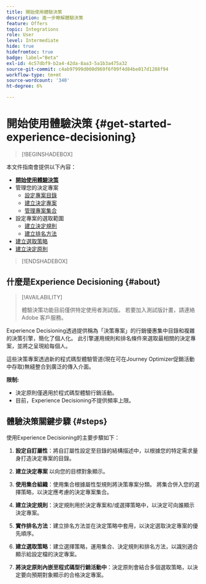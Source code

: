 ```yaml
---
title: 開始使用體驗決策
description: 進一步瞭解體驗決策
feature: Offers
topic: Integrations
role: User
level: Intermediate
hide: true
hidefromtoc: true
badge: label="Beta"
exl-id: 4c57dbf9-b2a4-42da-8aa3-5a1b3a475a32
source-git-commit: c4ab97999d000d969f6f09f4d84be017d1288f94
workflow-type: tm+mt
source-wordcount: '340'
ht-degree: 6%

---
```


# 開始使用體驗決策 {#get-started-experience-decisioning}

>[!BEGINSHADEBOX]

本文件指南會提供以下內容：

* **[開始使用體驗決策](gs-experience-decisioning.md)**
* 管理您的決定專案
   * [設定專案目錄](catalogs.md)
   * [建立決定專案](items.md)
   * [管理專案集合](collections.md)
* 設定專案的選取範圍
   * [建立決定規則](rules.md)
   * [建立排名方法](ranking.md)
* [建立選取策略](selection-strategies.md)
* [建立決定原則](create-decision.md)

>[!ENDSHADEBOX]

## 什麼是Experience Decisioning {#about}

>[!AVAILABILITY]
>
>體驗決策功能目前僅供特定使用者測試版。 若要加入測試版計畫，請連絡 Adobe 客戶服務。

Experience Decisioning透過提供稱為「決策專案」的行銷優惠集中目錄和複雜的決策引擎，簡化了個人化。 此引擎運用規則和排名條件來選取最相關的決定專案，並將之呈現給每個人。

這些決策專案透過新的程式碼型體驗管道(現在可在Journey Optimizer促銷活動中存取)無縫整合到廣泛的傳入介面。

**限制:**

* 決定原則僅適用於程式碼型體驗行銷活動。
* 目前，Experience Decisioning不提供頻率上限。

## 體驗決策關鍵步驟 {#steps}

使用Experience Decisioning的主要步驟如下：

1. **設定自訂屬性**：將自訂屬性設定至目錄的結構描述中，以根據您的特定需求量身打造決定專案的目錄。

1. **建立決定專案** 以向您的目標對象顯示。

1. **使用集合組織**：使用集合根據屬性型規則將決策專案分類。 將集合併入您的選擇策略，以決定應考慮的決定專案集合。

1. **建立決定規則**：決定規則用於決定專案和/或選擇策略中，以決定可向誰顯示決定專案。

1. **實作排名方法**：建立排名方法並在決定策略中套用，以決定選取決定專案的優先順序。

1. **建立選取策略**：建立選擇策略，運用集合、決定規則和排名方法，以識別適合顯示給設定檔的決定專案。

1. **將決定原則內嵌至程式碼型行銷活動中**：決定原則會結合多個選取策略，以決定要向預期對象顯示的合格決定專案。
